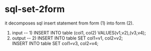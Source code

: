 sql-set-2form
=============

it decomposes sql insert statement from form (1) into form (2).  
1. input --  1) INSERT INTO table (col1, col2) VALUES(v1,v2),(v3,v4);   
2. output -- 2) INSERT INTO table SET col1=v1, col2=v2;  
             INSERT INTO table SET col1=v3, col2=v4;  
